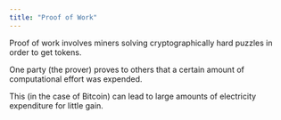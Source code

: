 ```yaml
---
title: "Proof of Work"
---
```


Proof of work involves miners solving cryptographically hard puzzles in
order to get tokens.

One party (the prover) proves to others that a certain amount of
computational effort was expended.

This (in the case of Bitcoin) can lead to large amounts of electricity
expenditure for little gain.
